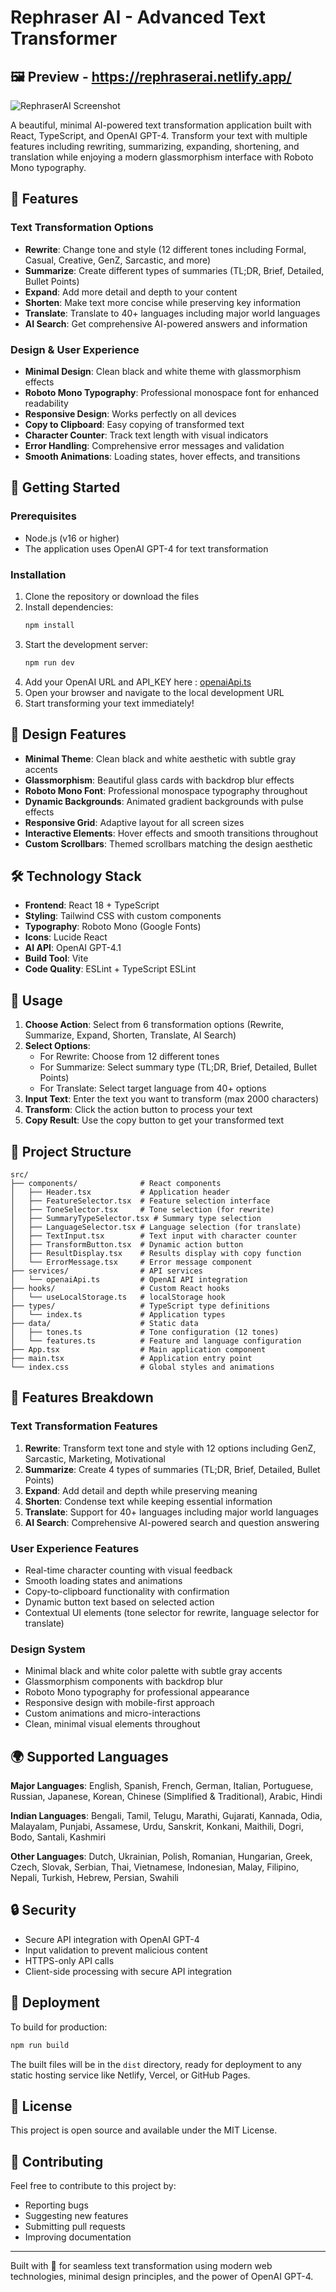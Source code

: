 # Rephraser AI - Advanced Text Transformer
## 🖼️ Preview - https://rephraserai.netlify.app/

![RephraserAI Screenshot](screenshot.png)

A beautiful, minimal AI-powered text transformation application built with React, TypeScript, and OpenAI GPT-4. Transform your text with multiple features including rewriting, summarizing, expanding, shortening, and translation while enjoying a modern glassmorphism interface with Roboto Mono typography.

## 🌟 Features

### Text Transformation Options
- **Rewrite**: Change tone and style (12 different tones including Formal, Casual, Creative, GenZ, Sarcastic, and more)
- **Summarize**: Create different types of summaries (TL;DR, Brief, Detailed, Bullet Points)
- **Expand**: Add more detail and depth to your content
- **Shorten**: Make text more concise while preserving key information
- **Translate**: Translate to 40+ languages including major world languages
- **AI Search**: Get comprehensive AI-powered answers and information

### Design & User Experience
- **Minimal Design**: Clean black and white theme with glassmorphism effects
- **Roboto Mono Typography**: Professional monospace font for enhanced readability
- **Responsive Design**: Works perfectly on all devices
- **Copy to Clipboard**: Easy copying of transformed text
- **Character Counter**: Track text length with visual indicators
- **Error Handling**: Comprehensive error messages and validation
- **Smooth Animations**: Loading states, hover effects, and transitions

## 🚀 Getting Started

### Prerequisites

- Node.js (v16 or higher)
- The application uses OpenAI GPT-4 for text transformation

### Installation

1. Clone the repository or download the files
2. Install dependencies:
   ```bash
   npm install
   ```
3. Start the development server:
   ```bash
   npm run dev
   ```
4. Add your OpenAI URL and API_KEY here : [openaiApi.ts](https://github.com/lyaxsh/rephraserai/blob/main/src/services/openaiApi.ts)
5. Open your browser and navigate to the local development URL
6. Start transforming your text immediately!

## 🎨 Design Features

- **Minimal Theme**: Clean black and white aesthetic with subtle gray accents
- **Glassmorphism**: Beautiful glass cards with backdrop blur effects
- **Roboto Mono Font**: Professional monospace typography throughout
- **Dynamic Backgrounds**: Animated gradient backgrounds with pulse effects
- **Responsive Grid**: Adaptive layout for all screen sizes
- **Interactive Elements**: Hover effects and smooth transitions throughout
- **Custom Scrollbars**: Themed scrollbars matching the design aesthetic

## 🛠️ Technology Stack

- **Frontend**: React 18 + TypeScript
- **Styling**: Tailwind CSS with custom components
- **Typography**: Roboto Mono (Google Fonts)
- **Icons**: Lucide React
- **AI API**: OpenAI GPT-4.1
- **Build Tool**: Vite
- **Code Quality**: ESLint + TypeScript ESLint

## 📱 Usage

1. **Choose Action**: Select from 6 transformation options (Rewrite, Summarize, Expand, Shorten, Translate, AI Search)
2. **Select Options**: 
   - For Rewrite: Choose from 12 different tones
   - For Summarize: Select summary type (TL;DR, Brief, Detailed, Bullet Points)
   - For Translate: Select target language from 40+ options
3. **Input Text**: Enter the text you want to transform (max 2000 characters)
4. **Transform**: Click the action button to process your text
5. **Copy Result**: Use the copy button to get your transformed text

## 🔧 Project Structure

```
src/
├── components/              # React components
│   ├── Header.tsx           # Application header
│   ├── FeatureSelector.tsx  # Feature selection interface
│   ├── ToneSelector.tsx     # Tone selection (for rewrite)
│   ├── SummaryTypeSelector.tsx # Summary type selection
│   ├── LanguageSelector.tsx # Language selection (for translate)
│   ├── TextInput.tsx        # Text input with character counter
│   ├── TransformButton.tsx  # Dynamic action button
│   ├── ResultDisplay.tsx    # Results display with copy function
│   └── ErrorMessage.tsx     # Error message component
├── services/                # API services
│   └── openaiApi.ts         # OpenAI API integration
├── hooks/                   # Custom React hooks
│   └── useLocalStorage.ts   # localStorage hook
├── types/                   # TypeScript type definitions
│   └── index.ts             # Application types
├── data/                    # Static data
│   ├── tones.ts             # Tone configuration (12 tones)
│   └── features.ts          # Feature and language configuration
├── App.tsx                  # Main application component
├── main.tsx                 # Application entry point
└── index.css                # Global styles and animations
```

## 🎯 Features Breakdown

### Text Transformation Features
1. **Rewrite**: Transform text tone and style with 12 options including GenZ, Sarcastic, Marketing, Motivational
2. **Summarize**: Create 4 types of summaries (TL;DR, Brief, Detailed, Bullet Points)
3. **Expand**: Add detail and depth while preserving meaning
4. **Shorten**: Condense text while keeping essential information
5. **Translate**: Support for 40+ languages including major world languages
6. **AI Search**: Comprehensive AI-powered search and question answering

### User Experience Features
- Real-time character counting with visual feedback
- Smooth loading states and animations
- Copy-to-clipboard functionality with confirmation
- Dynamic button text based on selected action
- Contextual UI elements (tone selector for rewrite, language selector for translate)

### Design System
- Minimal black and white color palette with subtle gray accents
- Glassmorphism components with backdrop blur
- Roboto Mono typography for professional appearance
- Responsive design with mobile-first approach
- Custom animations and micro-interactions
- Clean, minimal visual elements throughout

## 🌍 Supported Languages

**Major Languages**: English, Spanish, French, German, Italian, Portuguese, Russian, Japanese, Korean, Chinese (Simplified & Traditional), Arabic, Hindi

**Indian Languages**: Bengali, Tamil, Telugu, Marathi, Gujarati, Kannada, Odia, Malayalam, Punjabi, Assamese, Urdu, Sanskrit, Konkani, Maithili, Dogri, Bodo, Santali, Kashmiri

**Other Languages**: Dutch, Ukrainian, Polish, Romanian, Hungarian, Greek, Czech, Slovak, Serbian, Thai, Vietnamese, Indonesian, Malay, Filipino, Nepali, Turkish, Hebrew, Persian, Swahili

## 🔒 Security

- Secure API integration with OpenAI GPT-4
- Input validation to prevent malicious content
- HTTPS-only API calls
- Client-side processing with secure API integration

## 🚀 Deployment

To build for production:

```bash
npm run build
```

The built files will be in the `dist` directory, ready for deployment to any static hosting service like Netlify, Vercel, or GitHub Pages.

## 📝 License

This project is open source and available under the MIT License.

## 🤝 Contributing

Feel free to contribute to this project by:
- Reporting bugs
- Suggesting new features
- Submitting pull requests
- Improving documentation

---

Built with 💜 for seamless text transformation using modern web technologies, minimal design principles, and the power of OpenAI GPT-4.
